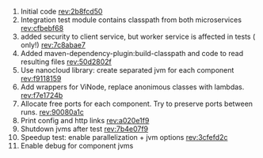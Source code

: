 1) Initial
   code [rev:2b8fcd50](https://github.com/Fuud/integration-tests-article/commit/2b8fcd509151ebc83c24d2b4e9fd0b665eb82ded)
2) Integration test module contains classpath from both
   microservices [rev:cfbebf68](https://github.com/Fuud/integration-tests-article/commit/cfbebf68c0876dc2bfaaca8cb3074d7c6275d414)
3) added security to client service, but worker service is affected in tests (
   only!) [rev:7c8abae7](https://github.com/Fuud/integration-tests-article/commit/7c8abae738f827b7601bc42704c3c1e657ae09fb)
4) Added maven-dependency-plugin:build-classpath and code to read resulting
   files [rev:50d2802f](https://github.com/Fuud/integration-tests-article/commit/50d2802f9f4cbf710beb65fbd87850139b3131d6)
5) Use nanocloud library: create separated jvm for each
   component [rev:f9118159](https://github.com/Fuud/integration-tests-article/commit/f9118159e514d15b9897104ec7b47e69b9e0c63d)
6) Add wrappers for ViNode, replace anonimous classes with
   lambdas. [rev:f7e1724b](https://github.com/Fuud/integration-tests-article/commit/f7e1724b9e8c35d976c8912c07444f1228af16b5)
7) Allocate free ports for each component. Try to preserve ports between
   runs. [rev:90080a1c](https://github.com/Fuud/integration-tests-article/commit/90080a1c51519a0bbf2126dda1b01fc69730db99)
8) Print config and http
   links [rev:a020e1f9](https://github.com/Fuud/integration-tests-article/commit/a020e1f92ea9e6fdce97671a598b3ecd32ffa93b)
9) Shutdown jvms after
   test [rev:7b4e07f9](https://github.com/Fuud/integration-tests-article/commit/7b4e07f9f78a290adc1ffc64cfd4c953780e20c3)
10) Speedup test: enable parallelization + jvm
    options [rev:3cfefd2c](https://github.com/Fuud/integration-tests-article/commit/3cfefd2cebc9c9a75d93c15fcfe5d0671756340c)
11) Enable debug for component jvms